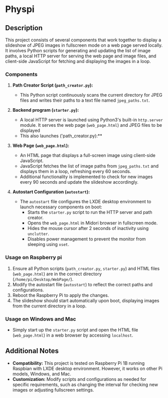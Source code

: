 # Physpi

## Description

This project consists of several components that work together to display a slideshow of JPEG images in fullscreen mode on a web page served locally. It involves Python scripts for generating and updating the list of image paths, a local HTTP server for serving the web page and image files, and client-side JavaScript for fetching and displaying the images in a loop.

### Components

1. **Path Creator Script (`path_creator.py`):**
   - This Python script continuously scans the current directory for JPEG files and writes their paths to a text file named `jpeg_paths.txt`.

2. **Backend program (`starter.py`):**
   - A local HTTP server is launched using Python3's built-in `http.server` module. It serves the web page (`web_page.html`) and JPEG files to be displayed
   - This also launches ('path_creator.py):**

3. **Web Page (`web_page.html`):**
   - An HTML page that displays a full-screen image using client-side JavaScript.
   - JavaScript fetches the list of image paths from `jpeg_paths.txt` and displays them in a loop, refreshing every 60 seconds.
   - Additional functionality is implemented to check for new images every 90 seconds and update the slideshow accordingly.

4. **Autostart Configuration (`autostart`):**
   - The `autostart` file configures the LXDE desktop environment to launch necessary components on boot:
     - Starts the `starter.py` script to run the HTTP server and path creator.
     - Opens the `web_page.html` in Midori browser in fullscreen mode.
     - Hides the mouse cursor after 2 seconds of inactivity using `unclutter`.
     - Disables power management to prevent the monitor from sleeping using `xset`.

### Usage on Raspberry pi

1. Ensure all Python scripts (`path_creator.py`, `starter.py`) and HTML files (`web_page.html`) are in the correct directory (`/home/pi/Desktop/WebPage/`).
2. Modify the autostart file (`autostart`) to reflect the correct paths and configurations.
3. Reboot the Raspberry Pi to apply the changes.
4. The slideshow should start automatically upon boot, displaying images from the current directory in a loop.

### Usage on Windows and Mac

- Simply start up the `starter.py` script and open the HTML file (`web_page.html`) in a web browser by accessing `localhost`.

## Additional Notes

- **Compatibility:** This project is tested on Raspberry Pi 1B running Raspbian with LXDE desktop environment. However, it works on other Pi models, Windows, and Mac.
- **Customization:** Modify scripts and configurations as needed for specific requirements, such as changing the interval for checking new images or adjusting fullscreen settings.
